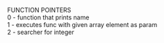 FUNCTION POINTERS <br />
0 - function that prints name <br />
1 - executes func with given array element as param <br />
2 - searcher for integer <br />
